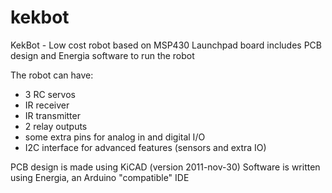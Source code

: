 kekbot
======

KekBot - Low cost robot based on MSP430 Launchpad board
includes PCB design and Energia software to run the robot

The robot can have:
- 3 RC servos
- IR receiver
- IR transmitter
- 2 relay outputs
- some extra pins for analog in and digital I/O
- I2C interface for advanced features (sensors and extra IO)


PCB design is made using KiCAD (version 2011-nov-30)
Software is written using Energia, an Arduino "compatible" IDE
